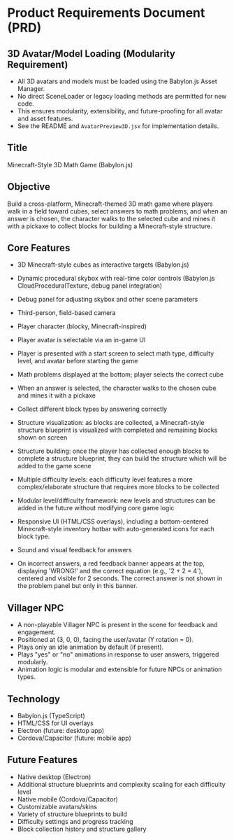 # Product Requirements Document (PRD)

## 3D Avatar/Model Loading (Modularity Requirement)
- All 3D avatars and models must be loaded using the Babylon.js Asset Manager.
- No direct SceneLoader or legacy loading methods are permitted for new code.
- This ensures modularity, extensibility, and future-proofing for all avatar and asset features.
- See the README and `AvatarPreview3D.jsx` for implementation details.


## Title
Minecraft-Style 3D Math Game (Babylon.js)

## Objective
Build a cross-platform, Minecraft-themed 3D math game where players walk in a field toward cubes, select answers to math problems, and when an answer is chosen, the character walks to the selected cube and mines it with a pickaxe to collect blocks for building a Minecraft-style structure.

## Core Features
- 3D Minecraft-style cubes as interactive targets (Babylon.js)
- Dynamic procedural skybox with real-time color controls (Babylon.js CloudProceduralTexture, debug panel integration)
- Debug panel for adjusting skybox and other scene parameters

- Third-person, field-based camera
- Player character (blocky, Minecraft-inspired)
- Player avatar is selectable via an in-game UI
- Player is presented with a start screen to select math type, difficulty level, and avatar before starting the game
- Math problems displayed at the bottom; player selects the correct cube
- When an answer is selected, the character walks to the chosen cube and mines it with a pickaxe
- Collect different block types by answering correctly
- Structure visualization: as blocks are collected, a Minecraft-style structure blueprint is visualized with completed and remaining blocks shown on screen
- Structure building: once the player has collected enough blocks to complete a structure blueprint, they can build the structure which will be added to the game scene
- Multiple difficulty levels: each difficulty level features a more complex/elaborate structure that requires more blocks to be collected
- Modular level/difficulty framework: new levels and structures can be added in the future without modifying core game logic
- Responsive UI (HTML/CSS overlays), including a bottom-centered Minecraft-style inventory hotbar with auto-generated icons for each block type.
- Sound and visual feedback for answers
- On incorrect answers, a red feedback banner appears at the top, displaying 'WRONG!' and the correct equation (e.g., '2 + 2 = 4'), centered and visible for 2 seconds. The correct answer is not shown in the problem panel but only in this banner.

## Villager NPC
- A non-playable Villager NPC is present in the scene for feedback and engagement.
- Positioned at (3, 0, 0), facing the user/avatar (Y rotation = 0).
- Plays only an idle animation by default (if present).
- Plays "yes" or "no" animations in response to user answers, triggered modularly.
- Animation logic is modular and extensible for future NPCs or animation types.

## Technology
- Babylon.js (TypeScript)
- HTML/CSS for UI overlays
- Electron (future: desktop app)
- Cordova/Capacitor (future: mobile app)

## Future Features
- Native desktop (Electron)
- Additional structure blueprints and complexity scaling for each difficulty level
- Native mobile (Cordova/Capacitor)
- Customizable avatars/skins
- Variety of structure blueprints to build
- Difficulty settings and progress tracking
- Block collection history and structure gallery

